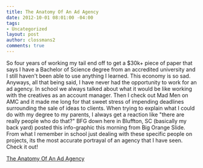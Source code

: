 ```yaml
---
title: The Anatomy Of An Ad Agency
date: 2012-10-01 08:01:00 -04:00
tags:
- Uncategorized
layout: post
author: clossmans2
comments: true
---
```


So four years of working my tail end off to get a $30k+ piece of paper that says I have a Bachelor of Science degree from an accredited university and I still haven't been able to use anything I learned. This economy is so sad. Anyways, all that being said, I have never had the opportunity to work for an ad agency. In school we always talked about what it would be like working with the creatives as an account manager. Then I check out Mad Men on AMC and it made me long for that sweet stress of impending deadlines surrounding the sale of ideas to clients. When trying to explain what I could do with my degree to my parents, I always get a reaction like "there are really people who do that?" BFG down here in Bluffton, SC (basically my back yard) posted this info-graphic this morning from Big Orange Slide. From what I remember in school just dealing with these specific people on projects, its the most accurate portrayal of an agency that I have seen. Check it out!

<a href="http://bfginteractive.com/blog/2011/10/25/the-anatomy-of-an-ad-agency/">The Anatomy Of An Ad Agency</a>
